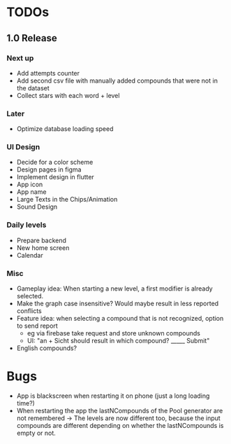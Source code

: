# TODOs    
## 1.0 Release
### Next up

- Add attempts counter 
- Add second csv file with manually added compounds that were not in the dataset
- Collect stars with each word + level

### Later
- Optimize database loading speed

### UI Design
- Decide for a color scheme
- Design pages in figma
- Implement design in flutter
- App icon
- App name
- Large Texts in the Chips/Animation
- Sound Design

### Daily levels
- Prepare backend
- New home screen
- Calendar

### Misc
- Gameplay idea: When starting a new level, a first modifier is already selected.
- Make the graph case insensitive? Would maybe result in less reported conflicts
- Feature idea: when selecting a compound that is not recognized, option to send report
  - eg via firebase take request and store unknown compounds
  - UI: "an + Sicht should result in which compound? _____ Submit"
- English compounds?

# Bugs
- App is blackscreen when restarting it on phone (just a long loading time?)
- When restarting the app the lastNCompounds of the Pool generator are not remembered
  -> The levels are now different too, because the input compounds are different depending on 
      whether the lastNCompounds is empty or not.
